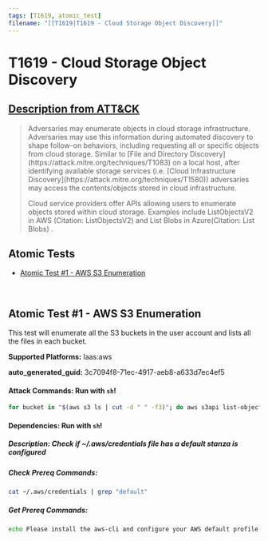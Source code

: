 ```yaml
---
tags: [T1619, atomic_test]
filename: "[[T1619|T1619 - Cloud Storage Object Discovery]]"
---
```


# T1619 - Cloud Storage Object Discovery
## [Description from ATT&CK](https://attack.mitre.org/techniques/T1619)
<blockquote>Adversaries may enumerate objects in cloud storage infrastructure. Adversaries may use this information during automated discovery to shape follow-on behaviors, including requesting all or specific objects from cloud storage.  Similar to [File and Directory Discovery](https://attack.mitre.org/techniques/T1083) on a local host, after identifying available storage services (i.e. [Cloud Infrastructure Discovery](https://attack.mitre.org/techniques/T1580)) adversaries may access the contents/objects stored in cloud infrastructure.

Cloud service providers offer APIs allowing users to enumerate objects stored within cloud storage. Examples include ListObjectsV2 in AWS (Citation: ListObjectsV2) and List Blobs in Azure(Citation: List Blobs) .</blockquote>

## Atomic Tests

- [Atomic Test #1 - AWS S3 Enumeration](#atomic-test-1---aws-s3-enumeration)


<br/>

## Atomic Test #1 - AWS S3 Enumeration
This test will enumerate all the S3 buckets in the user account and lists all the files in each bucket.

**Supported Platforms:** Iaas:aws


**auto_generated_guid:** 3c7094f8-71ec-4917-aeb8-a633d7ec4ef5






#### Attack Commands: Run with `sh`! 


```sh
for bucket in "$(aws s3 ls | cut -d " " -f3)"; do aws s3api list-objects-v2 --bucket $bucket --output text; done
```




#### Dependencies:  Run with `sh`!
##### Description: Check if ~/.aws/credentials file has a default stanza is configured
##### Check Prereq Commands:
```sh
cat ~/.aws/credentials | grep "default"
```
##### Get Prereq Commands:
```sh
echo Please install the aws-cli and configure your AWS default profile using: aws configure
```




<br/>
